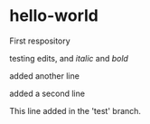 # hello-world
First respository

testing edits, and _italic_ and *bold*

added another line

added a second line

This line added in the 'test' branch.
